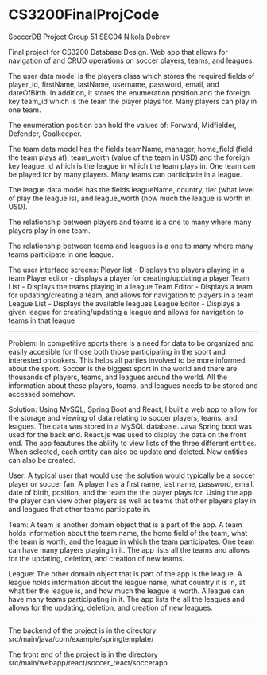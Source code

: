 # CS3200FinalProjCode

SoccerDB Project 
Group 51
SEC04
Nikola Dobrev

Final project for CS3200 Database Design. Web app that allows for navigation of and CRUD operations on soccer players, teams, and leagues.

The user data model is the players class which stores the required fields of player_id, firstName, lastName, username, password, email, and dateOfBirth. In addition, it stores the enumeration position and the foreign key team_id which is the team the player plays for. Many players can play in one team.

The enumeration position can hold the values of: Forward, Midfielder, Defender, Goalkeeper.

The team data model has the fields teamName, manager, home_field (field the team plays at), team_worth (value of the team in USD) and the foreign key league_id which is the league in which the team plays in. One team can be played for by many players. Many teams can participate in a league.

The league data model has the fields leagueName, country, tier (what level of play the league is), and league_worth (how much the league is worth in USD).

The relationship between players and teams is a one to many where many players play in one team.

The relationship between teams and leagues is a one to many where many teams participate in one league.

The user interface screens: Player list - Displays the players playing in a team Player editor - displays a player for creating/updating a player Team List - Displays the teams playing in a league Team Editor - Displays a team for updating/creating a team, and allows for navigation to players in a team League List - Displays the available leagues League Editor - Displays a given league for creating/updating a league and allows for navigation to teams in that league

--------------------------------------------------------------------------------------------------------------------------

Problem:
In competitive sports there is a need for data to be organized and easily accesible for those both those participating in the sport and interested onlookers. This helps all parties involved to be more informed about the sport. Soccer is the biggest sport in the world and there are thousands of players, teams, and leagues around the world. All the information about these players, teams, and leagues needs to be stored and accessed somehow.

Solution: 
Using MySQL, Spring Boot and React, I built a web app to allow for the storage and viewing of data relating to soccer players, teams, and leagues. The data was stored in a MySQL database. Java Spring boot was used for the back end. React.js was used to display the data on the front end. The app feautures the ability to view lists of the three different entities. When selected, each entity can also be update and deleted. New entities can also be created. 

User: 
A typical user that would use the solution would typically be a soccer player or soccer fan. A player has a first name, last name, password, email, date of birth, position, and the team the the player plays for. Using the app the player can view other players as well as teams that other players play in and leagues that other teams participate in. 

Team: 
A team is another domain object that is a part of the app. A team holds information about the team name, the home field of the team, what the team is worth, and the league in which the team participates. One team can have many players playing in it. The app lists all the teams and allows for the updating, deletion, and creation of new teams.

League:
The other domain object that is part of the app is the league. A league holds information about the league name, what country it is in, at what tier the league is, and how much the league is worth. A league can have many teams participating in it. The app lists the all the leagues and allows for the updating, deletion, and creation of new leagues.


--------------------------------------------------------------------------------------------------------------------------

The backend of the project is in the directory src/main/java/com/example/springtemplate/

The front end of the project is in the directory src/main/webapp/react/soccer_react/soccerapp



